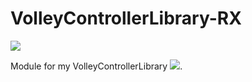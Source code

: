 # VolleyControllerLibrary-RX

[![](https://jitpack.io/v/inlacou/VolleyControllerLibrary-RX.svg)](https://jitpack.io/#inlacou/VolleyControllerLibrary-RX)

Module for my VolleyControllerLibrary [![](https://jitpack.io/v/inlacou/VolleyControllerLibrary.svg)](https://jitpack.io/#inlacou/VolleyControllerLibrary).
